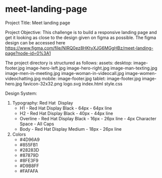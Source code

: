 # meet-landing-page
Project Title: Meet landing page

Project Objective:
This challenge is to build a responsive landing page and get it looking as close to the design given on figma as possible. The figma design can be accessed here https://www.figma.com/file/NIRQ0ez8HKtyXJG6MGgHBz/meet-landing-page?node-id=0%3A1

The project directory is structured as follows:
	assets:
		desktop:
			image-footer.jpg
			image-hero-left.jpg
			image-hero-right.jpg
			image-man-texting.jpg
			image-men-in-meeting.jpg
			image-woman-in-videocall.jpg
			image-women-videochatting.jpg
		mobile:
			image-footer.jpg
		tablet:
			image-footer.jpg
			image-hero.jpg
		favicon-32x32.png
	  logo.svg
  index.html
  style.css
  
Design System:
  1. Typography: Red Hat  Display
      - H1 - Red Hat Display Black - 64px - 64px line
      - H2 - Red Hat Display Black - 40px - 44px line
      - Overline - Red Hat Display Black - 16px - 26px line - 4px Character Space - All Caps
      - Body - Red Hat Display Medium - 18px - 26px line
  2. Colors
      - #4D96A9
      - #855FB1
      - #28283D
      - #87879D
      - #8FE3F9
      - #D9B8FF
      - #FAFAFA

